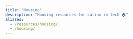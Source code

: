 ```yaml
---
title: "Housing"
description: "Housing resources for Latinx in tech 🏠"
aliases:
  - /resources/housing/
  - /housing/
---
```

